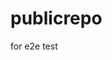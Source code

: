 # publicrepo
for e2e test





























































































































































































































































































































































































































































































































































































































































































































